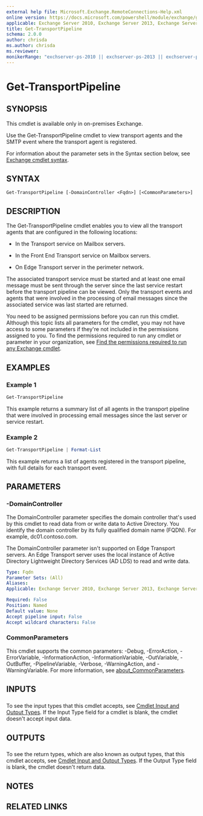 ```yaml
---
external help file: Microsoft.Exchange.RemoteConnections-Help.xml
online version: https://docs.microsoft.com/powershell/module/exchange/get-transportpipeline
applicable: Exchange Server 2010, Exchange Server 2013, Exchange Server 2016, Exchange Server 2019
title: Get-TransportPipeline
schema: 2.0.0
author: chrisda
ms.author: chrisda
ms.reviewer:
monikerRange: "exchserver-ps-2010 || exchserver-ps-2013 || exchserver-ps-2016 || exchserver-ps-2019"
---
```


# Get-TransportPipeline

## SYNOPSIS
This cmdlet is available only in on-premises Exchange.

Use the Get-TransportPipeline cmdlet to view transport agents and the SMTP event where the transport agent is registered.

For information about the parameter sets in the Syntax section below, see [Exchange cmdlet syntax](https://docs.microsoft.com/powershell/exchange/exchange-cmdlet-syntax).

## SYNTAX

```
Get-TransportPipeline [-DomainController <Fqdn>] [<CommonParameters>]
```

## DESCRIPTION
The Get-TransportPipeline cmdlet enables you to view all the transport agents that are configured in the following locations:

- In the Transport service on Mailbox servers.

- In the Front End Transport service on Mailbox servers.

- On Edge Transport server in the perimeter network.

The associated transport service must be started and at least one email message must be sent through the server since the last service restart before the transport pipeline can be viewed. Only the transport events and agents that were involved in the processing of email messages since the associated service was last started are returned.

You need to be assigned permissions before you can run this cmdlet. Although this topic lists all parameters for the cmdlet, you may not have access to some parameters if they're not included in the permissions assigned to you. To find the permissions required to run any cmdlet or parameter in your organization, see [Find the permissions required to run any Exchange cmdlet](https://docs.microsoft.com/powershell/exchange/find-exchange-cmdlet-permissions).

## EXAMPLES

### Example 1
```powershell
Get-TransportPipeline
```

This example returns a summary list of all agents in the transport pipeline that were involved in processing email messages since the last server or service restart.

### Example 2
```powershell
Get-TransportPipeline | Format-List
```

This example returns a list of agents registered in the transport pipeline, with full details for each transport event.

## PARAMETERS

### -DomainController
The DomainController parameter specifies the domain controller that's used by this cmdlet to read data from or write data to Active Directory. You identify the domain controller by its fully qualified domain name (FQDN). For example, dc01.contoso.com.

The DomainController parameter isn't supported on Edge Transport servers. An Edge Transport server uses the local instance of Active Directory Lightweight Directory Services (AD LDS) to read and write data.

```yaml
Type: Fqdn
Parameter Sets: (All)
Aliases:
Applicable: Exchange Server 2010, Exchange Server 2013, Exchange Server 2016, Exchange Server 2019

Required: False
Position: Named
Default value: None
Accept pipeline input: False
Accept wildcard characters: False
```

### CommonParameters
This cmdlet supports the common parameters: -Debug, -ErrorAction, -ErrorVariable, -InformationAction, -InformationVariable, -OutVariable, -OutBuffer, -PipelineVariable, -Verbose, -WarningAction, and -WarningVariable. For more information, see [about_CommonParameters](https://go.microsoft.com/fwlink/p/?LinkID=113216).

## INPUTS

###  
To see the input types that this cmdlet accepts, see [Cmdlet Input and Output Types](https://go.microsoft.com/fwlink/p/?LinkId=616387). If the Input Type field for a cmdlet is blank, the cmdlet doesn't accept input data.

## OUTPUTS

###  
To see the return types, which are also known as output types, that this cmdlet accepts, see [Cmdlet Input and Output Types](https://go.microsoft.com/fwlink/p/?LinkId=616387). If the Output Type field is blank, the cmdlet doesn't return data.

## NOTES

## RELATED LINKS
